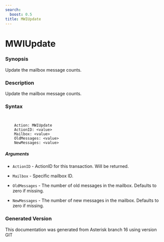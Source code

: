 ```yaml
---
search:
  boost: 0.5
title: MWIUpdate
---
```


# MWIUpdate

### Synopsis

Update the mailbox message counts.

### Description

Update the mailbox message counts.<br>


### Syntax


```


    Action: MWIUpdate
    ActionID: <value>
    Mailbox: <value>
    OldMessages: <value>
    NewMessages: <value>

```
##### Arguments


* `ActionID` - ActionID for this transaction. Will be returned.<br>

* `Mailbox` - Specific mailbox ID.<br>

* `OldMessages` - The number of old messages in the mailbox. Defaults to zero if missing.<br>

* `NewMessages` - The number of new messages in the mailbox. Defaults to zero if missing.<br>


### Generated Version

This documentation was generated from Asterisk branch 16 using version GIT 